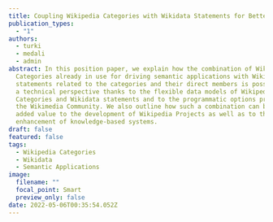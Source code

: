 ```yaml
---
title: Coupling Wikipedia Categories with Wikidata Statements for Better Semantics
publication_types:
  - "1"
authors:
  - turki
  - medali
  - admin
abstract: In this position paper, we explain how the combination of Wikipedia
  Categories already in use for driving semantic applications with Wikidata
  statements related to the categories and their direct members is possible from
  a technical perspective thanks to the flexible data models of Wikipedia
  Categories and Wikidata statements and to the programmatic options provided by
  the Wikimedia Community. We also outline how such a combination can bring an
  added value to the development of Wikipedia Projects as well as to the
  enhancement of knowledge-based systems.
draft: false
featured: false
tags:
  - Wikipedia Categories
  - Wikidata
  - Semantic Applications
image:
  filename: ""
  focal_point: Smart
  preview_only: false
date: 2022-05-06T00:35:54.052Z
---
```


